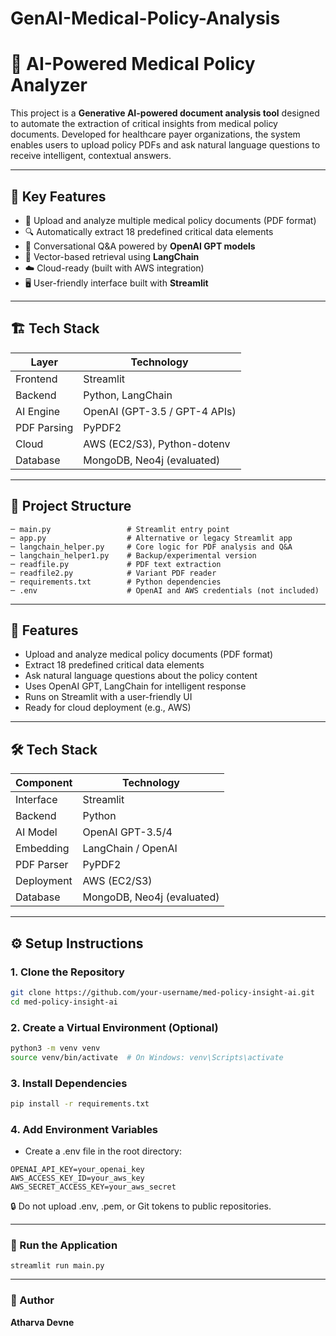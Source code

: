 # GenAI-Medical-Policy-Analysis
# 🧠 AI-Powered Medical Policy Analyzer

This project is a **Generative AI-powered document analysis tool** designed to automate the extraction of critical insights from medical policy documents. Developed for healthcare payer organizations, the system enables users to upload policy PDFs and ask natural language questions to receive intelligent, contextual answers.

---

## 🚀 Key Features

- 📄 Upload and analyze multiple medical policy documents (PDF format)
- 🔍 Automatically extract 18 predefined critical data elements
- 🤖 Conversational Q&A powered by **OpenAI GPT models**
- 🧠 Vector-based retrieval using **LangChain**
- ☁️ Cloud-ready (built with AWS integration)
- 🖥️ User-friendly interface built with **Streamlit**

---

## 🏗️ Tech Stack

| Layer       | Technology                      |
|------------|----------------------------------|
| Frontend    | Streamlit                        |
| Backend     | Python, LangChain         |
| AI Engine   | OpenAI (GPT-3.5 / GPT-4 APIs)    |
| PDF Parsing | PyPDF2                           |
| Cloud       | AWS (EC2/S3), Python-dotenv      |
| Database    | MongoDB, Neo4j (evaluated)       |

---

## 📁 Project Structure
```
─ main.py                 # Streamlit entry point
─ app.py                  # Alternative or legacy Streamlit app
─ langchain_helper.py     # Core logic for PDF analysis and Q&A
─ langchain_helper1.py    # Backup/experimental version
─ readfile.py             # PDF text extraction
─ readfile2.py            # Variant PDF reader
─ requirements.txt        # Python dependencies
─ .env                    # OpenAI and AWS credentials (not included)
```
---

## 🚀 Features

- Upload and analyze medical policy documents (PDF format)
- Extract 18 predefined critical data elements
- Ask natural language questions about the policy content
- Uses OpenAI GPT, LangChain for intelligent response
- Runs on Streamlit with a user-friendly UI
- Ready for cloud deployment (e.g., AWS)

---

## 🛠️ Tech Stack

| Component    | Technology         |
|--------------|--------------------|
| Interface    | Streamlit           |
| Backend      | Python              |
| AI Model     | OpenAI GPT-3.5/4    |
| Embedding    | LangChain / OpenAI  |
| PDF Parser   | PyPDF2              |
| Deployment   | AWS (EC2/S3)        |
| Database     | MongoDB, Neo4j (evaluated) |

---

## ⚙️ Setup Instructions

### 1. Clone the Repository

```bash
git clone https://github.com/your-username/med-policy-insight-ai.git
cd med-policy-insight-ai
```
### 2. Create a Virtual Environment (Optional)

```bash
python3 -m venv venv
source venv/bin/activate  # On Windows: venv\Scripts\activate
```
### 3. Install Dependencies

```bash
pip install -r requirements.txt
```

### 4. Add Environment Variables

- Create a .env file in the root directory:
```
OPENAI_API_KEY=your_openai_key
AWS_ACCESS_KEY_ID=your_aws_key
AWS_SECRET_ACCESS_KEY=your_aws_secret
```
🔒 Do not upload .env, .pem, or Git tokens to public repositories.

---

### 🧪 Run the Application

```
streamlit run main.py
```
---

### 👤 Author


**Atharva Devne**  






